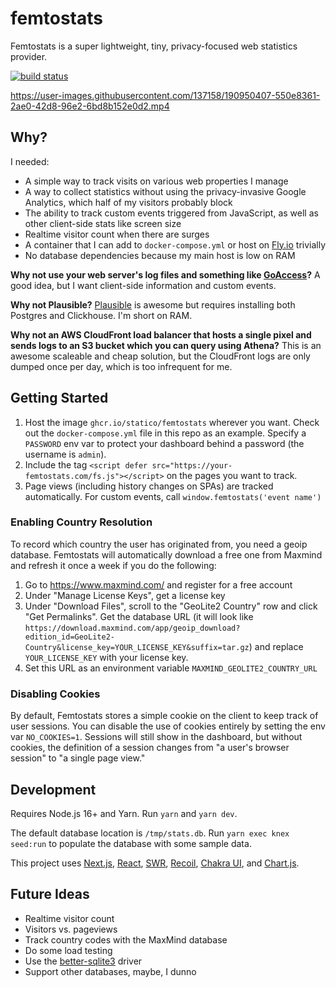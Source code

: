 # femtostats

Femtostats is a super lightweight, tiny, privacy-focused web statistics provider.

[![build status](https://img.shields.io/github/workflow/status/statico/femtostats/Create%20and%20publish%20a%20Docker%20image.svg?style=flat-square)](https://ghcr.io/statico/femtostats)

https://user-images.githubusercontent.com/137158/190950407-550e8361-2ae0-42d8-96e2-6bd8b152e0d2.mp4

## Why?

I needed:

- A simple way to track visits on various web properties I manage
- A way to collect statistics without using the privacy-invasive Google Analytics, which half of my visitors probably block
- The ability to track custom events triggered from JavaScript, as well as other client-side stats like screen size
- Realtime visitor count when there are surges
- A container that I can add to `docker-compose.yml` or host on [Fly.io](https://fly.io/) trivially
- No database dependencies because my main host is low on RAM

**Why not use your web server's log files and something like [GoAccess](https://goaccess.io/)?** A good idea, but I want client-side information and custom events.

**Why not Plausible?** [Plausible](https://plausible.io/) is awesome but requires installing both Postgres and Clickhouse. I'm short on RAM.

**Why not an AWS CloudFront load balancer that hosts a single pixel and sends logs to an S3 bucket which you can query using Athena?** This is an awesome scaleable and cheap solution, but the CloudFront logs are only dumped once per day, which is too infrequent for me.

## Getting Started

1. Host the image `ghcr.io/statico/femtostats` wherever you want. Check out the `docker-compose.yml` file in this repo as an example. Specify a `PASSWORD` env var to protect your dashboard behind a password (the username is `admin`).
1. Include the tag `<script defer src="https://your-femtostats.com/fs.js"></script>` on the pages you want to track.
1. Page views (including history changes on SPAs) are tracked automatically. For custom events, call `window.femtostats('event name')`

### Enabling Country Resolution

To record which country the user has originated from, you need a geoip database. Femtostats will automatically download a free one from Maxmind and refresh it once a week if you do the following:

1. Go to https://www.maxmind.com/ and register for a free account
1. Under "Manage License Keys", get a license key
1. Under "Download Files", scroll to the "GeoLite2 Country" row and click "Get Permalinks". Get the database URL (it will look like `https://download.maxmind.com/app/geoip_download?edition_id=GeoLite2-Country&license_key=YOUR_LICENSE_KEY&suffix=tar.gz`) and replace `YOUR_LICENSE_KEY` with your license key.
1. Set this URL as an environment variable `MAXMIND_GEOLITE2_COUNTRY_URL`

### Disabling Cookies

By default, Femtostats stores a simple cookie on the client to keep track of user sessions. You can disable the use of cookies entirely by setting the env var `NO_COOKIES=1`. Sessions will still show in the dashboard, but without cookies, the definition of a session changes from "a user's browser session" to "a single page view."

## Development

Requires Node.js 16+ and Yarn. Run `yarn` and `yarn dev`.

The default database location is `/tmp/stats.db`. Run `yarn exec knex seed:run` to populate the database with some sample data.

This project uses [Next.js](https://nextjs.org/), [React](https://reactjs.org/), [SWR](https://swr.vercel.app/), [Recoil](https://recoiljs.org/), [Chakra UI](https://chakra-ui.com/), and [Chart.js](https://www.chartjs.org/).

## Future Ideas

- Realtime visitor count
- Visitors vs. pageviews
- Track country codes with the MaxMind database
- Do some load testing
- Use the [better-sqlite3](https://www.npmjs.com/package/better-sqlite3) driver
- Support other databases, maybe, I dunno

